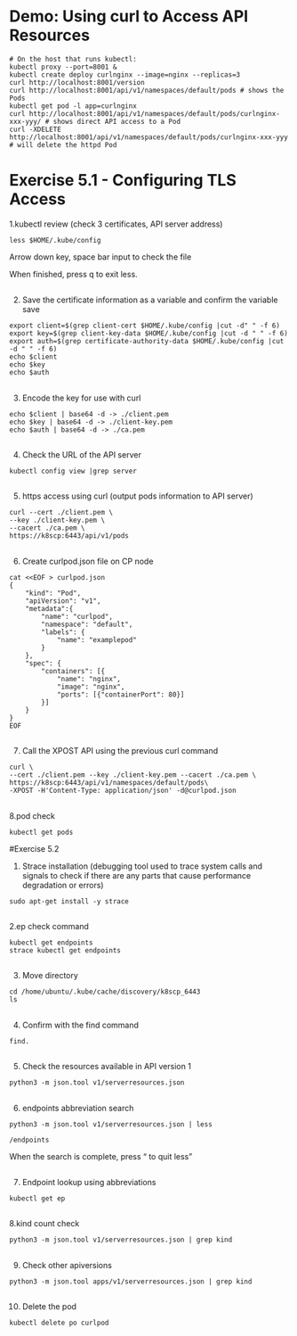 # Demo: Using curl to Access API Resources
```
# On the host that runs kubectl: 
kubectl proxy --port=8001 &
kubectl create deploy curlnginx --image=nginx --replicas=3
curl http://localhost:8001/version
curl http://localhost:8001/api/v1/namespaces/default/pods # shows the Pods
kubectl get pod -l app=curlnginx
curl http://localhost:8001/api/v1/namespaces/default/pods/curlnginx-xxx-yyy/ # shows direct API access to a Pod
curl -XDELETE
http://localhost:8001/api/v1/namespaces/default/pods/curlnginx-xxx-yyy # will delete the httpd Pod
```

# Exercise 5.1 - Configuring TLS Access

1.kubectl review (check 3 certificates, API server address)

```
less $HOME/.kube/config
```

Arrow down key, space bar input to check the file

When finished, press q to exit less.

##

2. Save the certificate information as a variable and confirm the variable save

```
export client=$(grep client-cert $HOME/.kube/config |cut -d" " -f 6)
export key=$(grep client-key-data $HOME/.kube/config |cut -d " " -f 6)
export auth=$(grep certificate-authority-data $HOME/.kube/config |cut -d " " -f 6)
echo $client
echo $key
echo $auth
```

##

3. Encode the key for use with curl

```
echo $client | base64 -d -> ./client.pem
echo $key | base64 -d -> ./client-key.pem
echo $auth | base64 -d -> ./ca.pem
```

##

4. Check the URL of the API server

```
kubectl config view |grep server
```

##

5. https access using curl (output pods information to API server)

```
curl --cert ./client.pem \
--key ./client-key.pem \
--cacert ./ca.pem \
https://k8scp:6443/api/v1/pods
```

##

6. Create curlpod.json file on CP node

```
cat <<EOF > curlpod.json
{
    "kind": "Pod",
    "apiVersion": "v1",
    "metadata":{
        "name": "curlpod",
        "namespace": "default",
        "labels": {
            "name": "examplepod"
        }
    },
    "spec": {
        "containers": [{
            "name": "nginx",
            "image": "nginx",
            "ports": [{"containerPort": 80}]
        }]
    }
}
EOF
```

##

7. Call the XPOST API using the previous curl command

```
curl \
--cert ./client.pem --key ./client-key.pem --cacert ./ca.pem \
https://k8scp:6443/api/v1/namespaces/default/pods\
-XPOST -H'Content-Type: application/json' -d@curlpod.json
```

##

8.pod check

```
kubectl get pods
```


#Exercise 5.2


1. Strace installation (debugging tool used to trace system calls and signals to check if there are any parts that cause performance degradation or errors)
```
sudo apt-get install -y strace
```

##

2.ep check command
```
kubectl get endpoints
strace kubectl get endpoints
```

##

3. Move directory
```
cd /home/ubuntu/.kube/cache/discovery/k8scp_6443
ls
```

##

4. Confirm with the find command
```
find.
```

##

5. Check the resources available in API version 1
```
python3 -m json.tool v1/serverresources.json
```

##

6. endpoints abbreviation search
```
python3 -m json.tool v1/serverresources.json | less
```
```
/endpoints
```
When the search is complete, press <q> to quit less

##

7. Endpoint lookup using abbreviations
```
kubectl get ep
```

##

8.kind count check
```
python3 -m json.tool v1/serverresources.json | grep kind
```

##

9. Check other apiversions
```
python3 -m json.tool apps/v1/serverresources.json | grep kind
```

##

10. Delete the pod
```
kubectl delete po curlpod
```
